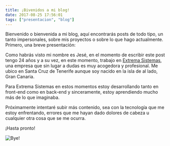 ```yaml
---
title: ¡Bivenidos a mi blog!
date: 2017-08-25 17:56:01
tags: ["presentacion", "blog"]
---
```

Bienvenido o bienvenida a mi blog, aquí encontrarás posts de todo tipo, un tanto impersonales, sobre mis proyectos o sobre lo que hago actualmente. Primero, una breve presentación:

Como habrás visto mi nombre es Jesé, en el momento de escribir este post tengo 24 años y a su vez, en este momento, trabajo en [Extrema Sistemas](http://www.extrema-sistemas.com), una empresa que sin lugar a dudas es muy acogedora y profesional. Me ubico en Santa Cruz de Tenerife aunque soy nacido en la isla de al lado, Gran Canaria.

Para Extrema Sistemas en estos momentos estoy desarrollando tanto en front-end como en back-end y sinceramente, estoy aprendiendo mucho más de lo que imaginaba.

Próximamente intentaré subir más contenido, sea con la tecnología que me estoy enfrentando, errores que me hayan dado dolores de cabeza u cualquier otra cosa que se me ocurra.

¡Hasta pronto!

![Bye!](https://media.giphy.com/media/AmDzMmCJZABsk/giphy.gif)